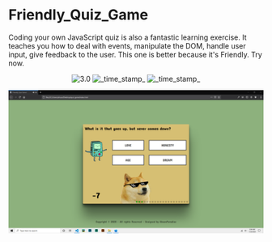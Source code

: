 # Friendly_Quiz_Game
Coding your own JavaScript quiz is also a fantastic learning exercise. It teaches you how to deal with events, manipulate the DOM, handle user input, give feedback to the user. This one is better because it's Friendly. Try now.
 <div align="center">  
  <!-- Version -->
    <img src="https://img.shields.io/badge/Version-2.0-blue.svg?longCache=true&style=flat-square"
      alt="3.0" />
    <!-- Last Updated -->
    <img src="https://img.shields.io/badge/Updated-July 3, 2020-orange.svg?longCache=true&style=flat-square"
      alt="_time_stamp_" />
  <!-- Status -->
    <img src="https://img.shields.io/badge/Status-Active-green.svg?longCache=true&style=flat-square"
      alt="_time_stamp_" />
  </div>
 
![alt](https://github.com/AhsanParadise/Friendly_Quiz_Game/blob/master/ScreenShot.png?raw=true)



